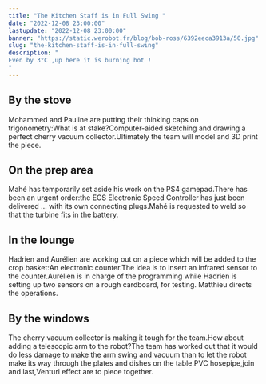 ```yaml
---
title: "The Kitchen Staff is in Full Swing "
date: "2022-12-08 23:00:00"
lastupdate: "2022-12-08 23:00:00"
banner: "https://static.werobot.fr/blog/bob-ross/6392eeca3913a/50.jpg"
slug: "the-kitchen-staff-is-in-full-swing"
description: " 
Even by 3°C ,up here it is burning hot ! 
"
---
```

## By the stove 
Mohammed and Pauline are putting their thinking caps on trigonometry:What is at stake?Computer-aided sketching and drawing a perfect cherry vacuum collector.Ultimately the team will model and 3D print the piece.

## On the prep area
Mahé has temporarily set aside his work on the PS4 gamepad.There has been an urgent order:the ECS Electronic Speed Controller has just been delivered … with its own connecting plugs.Mahé is requested to weld so that the turbine fits in the battery.

## In the lounge
Hadrien and Aurélien are working out on a piece which will be added to the crop basket:An electronic counter.The idea is to insert an infrared sensor to the counter.Aurélien is in charge of the programming while Hadrien is setting up two sensors on a rough cardboard, for testing. Matthieu  directs the operations.

## By the windows
The cherry vacuum collector is making it tough for the team.How about adding a telescopic arm to the robot?The team has worked out that it would do less damage to make the arm swing and vacuum than to let the robot make its way through the plates and dishes on the table.PVC hosepipe,join and last,Venturi effect are to piece together.

    